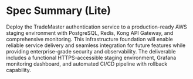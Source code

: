 # Spec Summary (Lite)

Deploy the TradeMaster authentication service to a production-ready AWS staging environment with PostgreSQL, Redis, Kong API Gateway, and comprehensive monitoring. This infrastructure foundation will enable reliable service delivery and seamless integration for future features while providing enterprise-grade security and observability. The deliverable includes a functional HTTPS-accessible staging environment, Grafana monitoring dashboard, and automated CI/CD pipeline with rollback capability.